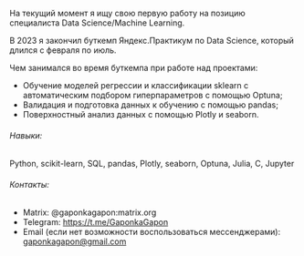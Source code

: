 На текущий момент я ищу свою первую работу на позицию специалиста Data Science/Machine Learning.

В 2023 я закончил буткемп Яндекс.Практикум по Data Science, который длился с февраля по июль.

Чем занимался во время буткемпа при работе над проектами:
- Обучение моделей регрессии и классификации sklearn с автоматическим подбором гиперпараметров с помощью Optuna;
- Валидация и подготовка данных к обучению с помощью pandas;
- Поверхностный анализ данных с помощью Plotly и seaborn.

###### Навыки:
Python, scikit-learn, SQL, pandas, Plotly, seaborn, Optuna, Julia, C, Jupyter

###### Контакты:
- Matrix: @gaponkagapon:matrix.org
- Telegram: https://t.me/GaponkaGapon
- Email (если нет возможности воспользоваться мессенджерами): gaponkagapon@gmail.com
